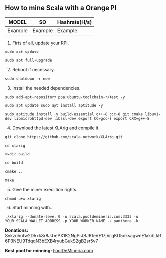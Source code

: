 ## How to mine Scala with a Orange PI


| MODEL | SO | Hashrate(H/s) |
| ----- | ---- | ---- |
| Example | Example  | Example  |



1. Firts of all, update your RPI.

`sudo apt update`

`sudo apt full-upgrade`


2. Reboot if necessary.

`sudo shutdown -r now`


3. Install the needed dependencies.

`sudo add-apt-repository ppa:ubuntu-toolchain-r/test -y`

`sudo apt update sudo apt install aptitude -y`

`sudo aptitude install -y build-essential g++-8 gcc-8 git cmake libuv1-dev libmicrohttpd-dev libssl-dev export CC=gcc-8 export CXX=g++-8`


4. Download the latest XLArig and compile it.

`git clone https://github.com/scala-network/XLArig.git`

`cd xlarig`

`mkdir build`

`cd build`

`cmake ..`

`make`


5. Give the miner execution rights.

`chmod u+x xlarig`


6. Start minning with...

`./xlarig --donate-level 0 -o scala.pooldemineria.com:3333 -u YOUR_SCALA_WALLET_ADDRESS -p YOUR_WORKER_NAME -a panthera -k`


**Donations:** Svkzohotw2D5xk8r8JJ7ePX1K2NgPrJBJ61eVE17jVogKD5dksagwnE1akdLkR6P3NEU9TdqqN3bEXB4ryubGukS2gB2sr5v7


**Best pool for minning:** [PoolDeMineria.com](http://scala.pooldemineria.com)
